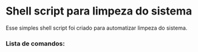 # Shell script para limpeza do sistema

Esse simples shell script foi criado para automatizar limpeza do sistema.

### Lista de comandos:
